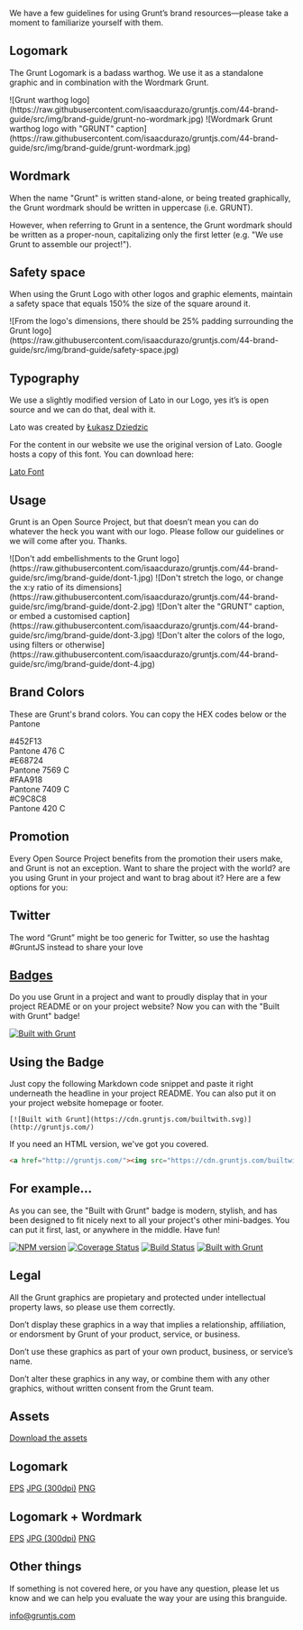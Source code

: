 We have a few guidelines for using Grunt’s brand resources—please take a moment to familiarize yourself with them.

## Logomark

The Grunt Logomark is a badass warthog. We use it as a standalone graphic and in combination with the Wordmark Grunt.

<div class="logomark">
![Grunt warthog logo](https://raw.githubusercontent.com/isaacdurazo/gruntjs.com/44-brand-guide/src/img/brand-guide/grunt-no-wordmark.jpg)
![Wordmark Grunt warthog logo with "GRUNT" caption](https://raw.githubusercontent.com/isaacdurazo/gruntjs.com/44-brand-guide/src/img/brand-guide/grunt-wordmark.jpg)
</div>

## Wordmark

When the name "Grunt" is written stand-alone, or being treated graphically, the Grunt wordmark should be written in uppercase (i.e. GRUNT).

However, when referring to Grunt in a sentence, the Grunt wordmark should be written as a proper-noun, capitalizing only the first letter (e.g. "We use Grunt to assemble our project!").

## Safety space

When using the Grunt Logo with other logos and graphic elements, maintain a safety space that equals 150% the size of the square around it.

<div class="safety">
![From the logo's dimensions, there should be 25% padding surrounding the Grunt logo](https://raw.githubusercontent.com/isaacdurazo/gruntjs.com/44-brand-guide/src/img/brand-guide/safety-space.jpg)
</div>

## Typography

We use a slightly modified version of Lato in our Logo, yes it’s is open source and we can do that, deal with it. 

Lato was created by [Łukasz Dziedzic](https://plus.google.com/106163021290874968147/about)

For the content in our website we use the original version of Lato. Google hosts a copy of this font. You can download here:

<a href="https://www.google.com/fonts/specimen/Lato" class="button">Lato Font</a>

## Usage

Grunt is an Open Source Project, but that doesn’t mean you can do whatever the heck you want with our logo. Please follow our guidelines or we will come after you. Thanks. 

<div class="usage">
![Don't add embellishments to the Grunt logo](https://raw.githubusercontent.com/isaacdurazo/gruntjs.com/44-brand-guide/src/img/brand-guide/dont-1.jpg)
![Don't stretch the logo, or change the x:y ratio of its dimensions](https://raw.githubusercontent.com/isaacdurazo/gruntjs.com/44-brand-guide/src/img/brand-guide/dont-2.jpg)
![Don't alter the "GRUNT" caption, or embed a customised caption](https://raw.githubusercontent.com/isaacdurazo/gruntjs.com/44-brand-guide/src/img/brand-guide/dont-3.jpg)
![Don't alter the colors of the logo, using filters or otherwise](https://raw.githubusercontent.com/isaacdurazo/gruntjs.com/44-brand-guide/src/img/brand-guide/dont-4.jpg)
</div>

## Brand Colors

These are Grunt's brand colors. You can copy the HEX codes below or the Pantone

<div class="brand-colors">
  <div class="color-container brown">
    <div class="color"></div>
    <div clas="hex">#452F13</div>
    <div class="pantone">Pantone 476 C</div>
  </div> 
  <div class="color-container orange">
    <div class="color"></div>
    <div clas="hex">#E68724</div>
    <div class="pantone">Pantone 7569 C</div>
  </div> 
  <div class="color-container yellow">
    <div class="color"></div>
    <div clas="hex">#FAA918</div>
    <div class="pantone">Pantone 7409 C</div>
  </div>
  <div class="color-container gray">
    <div class="color"></div>
    <div clas="hex">#C9C8C8</div>
    <div class="pantone">Pantone 420 C</div>
  </div>
</div>

## Promotion

Every Open Source Project benefits from the promotion their users make, and Grunt is not an exception. Want to share the project with the world? are you using Grunt in your project and want to brag about it? Here are a few options for you:

## Twitter

The word “Grunt” might be too generic for Twitter, so use the hashtag #GruntJS instead to share your love

## [Badges](/built-with-grunt-badge)

Do you use Grunt in a project and want to proudly display that in your project README or on your project website? Now you can with the "Built with Grunt" badge!

[![Built with Grunt](https://cdn.gruntjs.com/builtwith.svg)](http://gruntjs.com/)

## Using the Badge

Just copy the following Markdown code snippet and paste it right underneath the headline in your project README. You can also put it on your project website homepage or footer.

```
[![Built with Grunt](https://cdn.gruntjs.com/builtwith.svg)](http://gruntjs.com/)
```

If you need an HTML version, we've got you covered.

```html
<a href="http://gruntjs.com/"><img src="https://cdn.gruntjs.com/builtwith.svg" alt="Built with Grunt"></a>
```

## For example...

As you can see, the "Built with Grunt" badge is modern, stylish, and has been designed to fit nicely next to all your project's other mini-badges. You can put it first, last, or anywhere in the middle. Have fun!

[![NPM version](https://badge.fury.io/js/grunt.svg)](http://badge.fury.io/)
[![Coverage Status](https://s3.amazonaws.com/assets.coveralls.io/badges/coveralls_100.svg)](https://coveralls.io/)
[![Build Status](https://secure.travis-ci.org/gruntjs/grunt.svg?branch=master)](http://travis-ci.org/)
[![Built with Grunt](https://cdn.gruntjs.com/builtwith.svg)](http://gruntjs.com/)

## Legal

All the Grunt graphics are propietary and protected under intellectual property laws, so please use them correctly.

Don’t display these graphics in a way that implies a relationship, affiliation, or endorsment by Grunt of your product, service, or business.

Don’t use these graphics as part of your own product, business, or service’s name.

Don’t alter these graphics in any way, or combine them with any other graphics, without written consent from the Grunt team.

## Assets

<a class="button" href="#">Download the assets</a>

## Logomark

<a class="button" href="#">EPS</a>
<a class="button" href="#">JPG (300dpi)</a>
<a class="button" href="#">PNG</a>

## Logomark + Wordmark

<a class="button" href="#">EPS</a>
<a class="button" href="#">JPG (300dpi)</a>
<a class="button" href="#">PNG</a>

## Other things 

If something is not covered here, or you have any question, please let us know and we can help you evaluate the way your are using this branguide.

[info@gruntjs.com](info@gruntjs.com)

